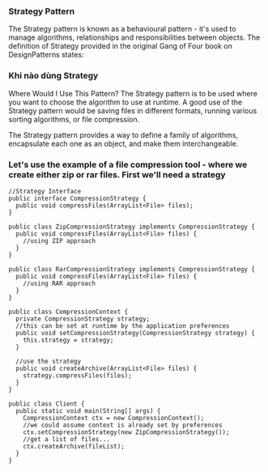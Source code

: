 ### Strategy Pattern
The Strategy pattern is known as a behavioural pattern - it's used to manage algorithms, relationships and responsibilities between objects. The definition of Strategy provided in the original Gang of Four book on DesignPatterns states: 

### Khi nào dùng Strategy

Where Would I Use This Pattern?
The Strategy pattern is to be used where you want to choose the algorithm to use at runtime. A good use of the Strategy pattern would be saving files in different formats, running various sorting algorithms, or file compression.

The Strategy pattern provides a way to define a family of algorithms, encapsulate each one as an object, and make them interchangeable.  

### Let's use the example of a file compression tool - where we create either zip or rar files. First we'll need a strategy

```
//Strategy Interface
public interface CompressionStrategy {
  public void compressFiles(ArrayList<File> files);
}
```

```
public class ZipCompressionStrategy implements CompressionStrategy {
  public void compressFiles(ArrayList<File> files) {
    //using ZIP approach
  }
}
```

```
public class RarCompressionStrategy implements CompressionStrategy {
  public void compressFiles(ArrayList<File> files) {
    //using RAR approach
  }
}
```

```
public class CompressionContext {
  private CompressionStrategy strategy;
  //this can be set at runtime by the application preferences
  public void setCompressionStrategy(CompressionStrategy strategy) {
    this.strategy = strategy;
  }
  
  //use the strategy
  public void createArchive(ArrayList<File> files) {
    strategy.compressFiles(files);
  }
}
```
```
public class Client {
  public static void main(String[] args) {
    CompressionContext ctx = new CompressionContext();
    //we could assume context is already set by preferences
    ctx.setCompressionStrategy(new ZipCompressionStrategy());
    //get a list of files...
    ctx.createArchive(fileList);
  }
}
```
